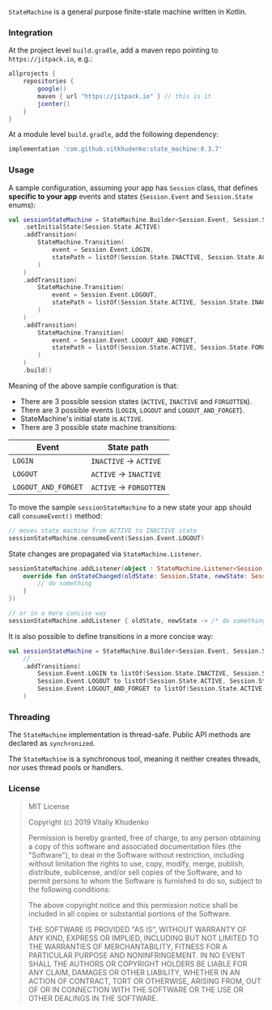 `StateMachine` is a general purpose finite-state machine written in Kotlin.

### Integration

At the project level `build.gradle`, add a maven repo pointing to `https://jitpack.io`, e.g.:

```groovy
allprojects {
    repositories {
        google()
        maven { url "https://jitpack.io" } // this is it
        jcenter()
    }
}
```

At a module level `build.gradle`, add the following dependency:

```groovy
implementation 'com.github.vitkhudenko:state_machine:0.3.7'
```

### Usage

A sample configuration, assuming your app has `Session` class, that defines __specific 
to your app__ events and states (`Session.Event` and `Session.State` enums):

```kotlin
val sessionStateMachine = StateMachine.Builder<Session.Event, Session.State>()
    .setInitialState(Session.State.ACTIVE)
    .addTransition(
        StateMachine.Transition(
            event = Session.Event.LOGIN,
            statePath = listOf(Session.State.INACTIVE, Session.State.ACTIVE)
        )
    )
    .addTransition(
        StateMachine.Transition(
            event = Session.Event.LOGOUT,
            statePath = listOf(Session.State.ACTIVE, Session.State.INACTIVE)
        )
    )
    .addTransition(
        StateMachine.Transition(
            event = Session.Event.LOGOUT_AND_FORGET,
            statePath = listOf(Session.State.ACTIVE, Session.State.FORGOTTEN)
        )
    )
    .build()
```

Meaning of the above sample configuration is that:
* There are 3 possible session states (`ACTIVE`, `INACTIVE` and `FORGOTTEN`).
* There are 3 possible events (`LOGIN`, `LOGOUT` and `LOGOUT_AND_FORGET`).
* StateMachine's initial state is `ACTIVE`.
* There are 3 possible state machine transitions:

|Event              |State path              |
|-------------------|------------------------|
|`LOGIN`            |`INACTIVE` -> `ACTIVE`  |
|`LOGOUT`           |`ACTIVE` -> `INACTIVE`  |
|`LOGOUT_AND_FORGET`|`ACTIVE` -> `FORGOTTEN` |

To move the sample `sessionStateMachine` to a new state your app should call `consumeEvent()` method:

```kotlin
// moves state machine from ACTIVE to INACTIVE state
sessionStateMachine.consumeEvent(Session.Event.LOGOUT)
```

State changes are propagated via `StateMachine.Listener`.

```kotlin
sessionStateMachine.addListener(object : StateMachine.Listener<Session.State> {
    override fun onStateChanged(oldState: Session.State, newState: Session.State) {
        // do something
    }
})

// or in a more concise way
sessionStateMachine.addListener { oldState, newState -> /* do something */ }
```

It is also possible to define transitions in a more concise way:

```kotlin
val sessionStateMachine = StateMachine.Builder<Session.Event, Session.State>()
    // ..
    .addTransitions(
        Session.Event.LOGIN to listOf(Session.State.INACTIVE, Session.State.ACTIVE),
        Session.Event.LOGOUT to listOf(Session.State.ACTIVE, Session.State.INACTIVE),
        Session.Event.LOGOUT_AND_FORGET to listOf(Session.State.ACTIVE, Session.State.FORGOTTEN)
    )
```

### Threading

The `StateMachine` implementation is thread-safe. Public API methods are declared as `synchronized`.

The `StateMachine` is a synchronous tool, meaning it neither creates threads, nor uses thread pools or handlers.

### License

> MIT License
>
> Copyright (c) 2019 Vitaliy Khudenko
>
> Permission is hereby granted, free of charge, to any person obtaining a copy
> of this software and associated documentation files (the "Software"), to deal
> in the Software without restriction, including without limitation the rights
> to use, copy, modify, merge, publish, distribute, sublicense, and/or sell
> copies of the Software, and to permit persons to whom the Software is
> furnished to do so, subject to the following conditions:
>
> The above copyright notice and this permission notice shall be included in all
> copies or substantial portions of the Software.
>
> THE SOFTWARE IS PROVIDED "AS IS", WITHOUT WARRANTY OF ANY KIND, EXPRESS OR
> IMPLIED, INCLUDING BUT NOT LIMITED TO THE WARRANTIES OF MERCHANTABILITY,
> FITNESS FOR A PARTICULAR PURPOSE AND NONINFRINGEMENT. IN NO EVENT SHALL THE
> AUTHORS OR COPYRIGHT HOLDERS BE LIABLE FOR ANY CLAIM, DAMAGES OR OTHER
> LIABILITY, WHETHER IN AN ACTION OF CONTRACT, TORT OR OTHERWISE, ARISING FROM,
> OUT OF OR IN CONNECTION WITH THE SOFTWARE OR THE USE OR OTHER DEALINGS IN THE
> SOFTWARE.
